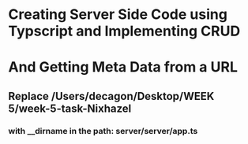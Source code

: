 # Creating Server Side Code using Typscript and Implementing CRUD 
# And Getting Meta Data from a URL
## Replace /Users/decagon/Desktop/WEEK 5/week-5-task-Nixhazel <br/>
### with __dirname in the path: server/server/app.ts
